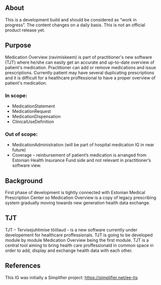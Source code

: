## About

This is a development build and should be considered as “work in progress”. The content changes on a daily basis. This is not an official product release yet.

## Purpose

Medication Overview (ravimiskeem) is part of practitioner's new software (TJT) where he/she can easily get an accurate and up-to-date overview of patient's medication. Practitioner can add or remove medications and issue prescriptions. Currently patient may have several duplicating prescriptions and it is difficult for a healthcare proffessional to have a proper overview of patient's medication. 

### In scope:

-	MedicationStatement
-	MedicationRequest
-	MedicationDispensation
-   ClinicalUseDefinition

### Out of scope:

-	MedicationAdministration (will be part of hospital medication IG in near future)
-	Coverage – reinbursement of patient’s medication is arranged from Estonian Health Insurance Fund side and not relevant in practitioner’s software view.

## Background

First phase of development is tightly connected with Estonian Medical Prescription Center so Medication Overview is a copy of legacy prescribing system gradually moving towards new generation health data exchange.

## TJT

TJT – Tervisejuhtimise töölaud - is a new software currently under developement for healthcare proffessionals. TJT is going to be developed module by module Medication Overview being the first module. TJT is a central tool aiming to bring health care proffessionald in common space in order to add, display and exchange health data with each other.


## References

This IG was initially a Simplifier project: https://simplifier.net/ee-tis 
